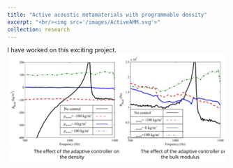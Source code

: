 ```yaml
---
title: "Active acoustic metamaterials with programmable density"
excerpt: "<br/><img src='/images/ActiveAMM.svg'>"
collection: research
---
```


I have worked on this exciting project.
<br/><img src='/images/ActiveAMMRes.svg'>
